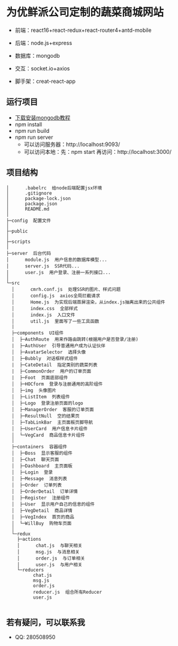 # 为优鲜派公司定制的蔬菜商城网站
* 前端：react16+react-redux+react-router4+antd-mobile

* 后端：node.js+express
* 数据库：mongodb
* 交互：socket.io+axios
* 脚手架：creat-react-app

## 运行项目

* [下载安装mongodb教程](http://blog.csdn.net/qq_22063697/article/details/78069787?locationNum=9&fps=1)
* npm install
* npm run build
* npm run server
    *  可以访问服务器：http://localhost:9093/
    *  可以访问本地：先：npm start   再访问：http://localhost:3000/


## 项目结构

```
│      .babelrc  给node后端配置jsx环境
│      .gitignore
│      package-lock.json
│      package.json
│      README.md
│
├─config  配置文件
│  
├─public
│  
├─scripts
│  
├─server  后台代码
│      module.js  用户信息的数据库模型...
│      server.js  SSR代码...
│      user.js  用户登录、注册一系列接口...
│          
└─src   
  │      cmrh.conf.js  处理SSR的图片、样式问题
  │      config.js  axios全局拦截请求
  │      Home.js  为实现后端首屏渲染，从index.js抽离出来的公共组件
  │      index.css  全部样式
  │      index.js  入口文件
  │      util.js  里面写了一些工具函数
  |
  ├─components  UI组件
  │  ├─AuthRoute  用来作路由跳转(根据用户是否登录/注册)
  |  ├─AuthUser  引导普通用户成为认证伙伴
  │  ├─AvatarSelector  选择头像
  │  ├─Bubbly  对话框样式组件
  |  ├─CateDetail  指定类别的蔬菜列表
  |  ├─CommonOrder  用户的订单页面
  |  ├─Foot  页面底部组件
  │  ├─HOCform  登录与注册通用的高阶组件
  │  ├─img  头像图片
  │  ├─ListItem  列表组件
  │  ├─Logo  登录注册页面的logo
  │  ├─ManagerOrder  客服的订单页面
  │  ├─ResultNull  空的结果页
  │  ├─TabLinkBar  主页面板页脚导航
  │  ├─UserCard  用户信息卡片组件
  │  └─VegCard  商品信息卡片组件
  │      
  ├─containers  容器组件
  │  ├─Boss  显示客服的组件
  │  ├─Chat  聊天页面
  │  ├─Dashboard  主页面板
  │  ├─Login  登录
  │  ├─Message  消息列表
  │  ├─Order  订单列表
  │  ├─OrderDetail  订单详情
  │  ├─Register  注册组件
  │  ├─User  显示用户自己的信息的组件
  │  ├─VegDetail  商品详情
  │  ├─VegIndex  首页的商品
  │  └─WillBuy  购物车页面
  │  
  └─redux
    ├─actions
    │      chat.js  与聊天相关
    │      msg.js  与消息相关
    │      order.js  与订单相关
    │      user.js  与用户相关
    └─reducers
          chat.js
          msg.js
          order.js
          reducer.js  组合所有Reducer
          user.js
  
```

## 若有疑问，可以联系我

* QQ: 280508950 

